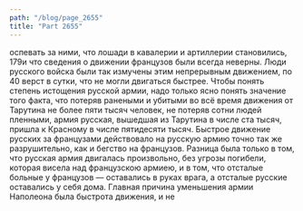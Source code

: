 ```yaml
---
path: "/blog/page_2655"
title: "Part 2655"
---
```


оспевать за ними, что лошади в кавалерии и артиллерии становились, 179и что сведения о движении французов были всегда неверны.
Люди русского войска были так измучены этим непрерывным движением, по 40 верст в сутки, что не могли двигаться быстрее.
Чтобы понять степень истощения русской армии, надо только ясно понять значение того факта, что потеряв ранеными и убитыми во всё время движения от Тарутина не более пяти тысяч человек, не потеряв сотни людей пленными, армия русская, вышедшая из Тарутина в числе ста тысяч, пришла к Красному в числе пятидесяти тысяч.
Быстрое движение русских за французами действовало на русскую армию точно так же разрушительно, как и бегство на французов. Разница была только в том, что русская армия двигалась произвольно, без угрозы погибели, которая висела над французскою армиею, и в том, что отсталые больные у французов — оставались в руках врага, а отсталые русские оставались у себя дома. Главная причина уменьшения армии Наполеона была быстрота движения, и не
